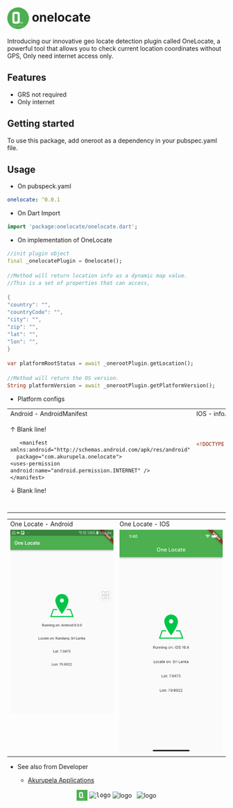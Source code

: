 # <kbd><img src="https://raw.githubusercontent.com/udithperera-dev/onelocate/d26d4a2a6694ae40eb7dbdf17d903f6f8cb42f9f/logo.png?token=GHSAT0AAAAAACJWCD27O6QNID4H47VQLXZWZOXBBJA" width="50px" alt="logo" align="center" style="border-radius:50%"></kbd> onelocate

Introducing our innovative geo locate detection plugin called OneLocate, a powerful tool that allows you to check current location coordinates without GPS, Only need internet access only.

## Features

- GRS not required
- Only internet


## Getting started

To use this package, add oneroot as a dependency in your pubspec.yaml file.

## Usage

- On pubspeck.yaml

```yaml
onelocate: ^0.0.1
```

- On Dart Import

```dart
import 'package:onelocate/onelocate.dart';
```

- On implementation of OneLocate

```dart
//init plugin object
final _onelocatePlugin = Onelocate();

//Method will return location info as a dynamic map value.
//This is a set of properties that can access, 

{
"country": "",
"countryCode": "",
"city": "",
"zip": "",
"lat": "",
"lon": "",
}

var platformRootStatus = await _onerootPlugin.getLocation();

//Method will return the OS version.
String platformVersion = await _onerootPlugin.getPlatformVersion();
```

- Platform configs

<table>
  <tr>
    <td>Android - AndroidManifest</td>
    <td>IOS - info.plist</td>
  </tr>
  <tr>
    <td width="30%" style="text-align: left;" align="left" valign="top">
      
↑ Blank line!
```manifest
   <manifest xmlns:android="http://schemas.android.com/apk/res/android"
  package="com.akurupela.onelocate">
<uses-permission android:name="android.permission.INTERNET" />
</manifest>
```
↓ Blank line!
    </td>
    <td width="30%" style="text-align: center;" align="left" valign="top">
↑ Blank line!
```xml
<?xml version="1.0" encoding="UTF-8"?>
<!DOCTYPE plist PUBLIC "-//Apple//DTD PLIST 1.0//EN" "http://www.apple.com/DTDs/PropertyList-1.0.dtd">
<plist version="1.0">
  <dict>
     <key>NSAllowsArbitraryLoads</key>
     <true/>
  </dict>
</plist>
```
↓ Blank line!         
    </td>
  </tr>
 </table>

<table>
  <tr>
    <td>One Locate - Android</td>
    <td>One Locate - IOS</td>
  </tr>
  <tr>
    <td width="30%" style="text-align: center;" align="left" valign="top"><img src="https://raw.githubusercontent.com/udithperera-dev/onelocate/cf07b7fd61202b061d65d9d2844c21737dfea9a0/on_android.png?token=GHSAT0AAAAAACJWCD27ZHGVGDDYR4OYMALWZOXAVCA" alt="root" style="width:250px;"/></td>
    <td width="30%" style="text-align: center;" align="left" valign="top"><img src="https://raw.githubusercontent.com/udithperera-dev/onelocate/cf07b7fd61202b061d65d9d2844c21737dfea9a0/on_ios.png?token=GHSAT0AAAAAACJWCD27Q52OXLZJPTEG53E2ZOXAXBA" alt="root" style="width:250px;"/></td>
  </tr>
 </table>

- See also from Developer

    - [Akurupela Applications](https://akurupela.com)

<p align="center">
      <kbd><img src="https://raw.githubusercontent.com/udithperera-dev/onelocate/d26d4a2a6694ae40eb7dbdf17d903f6f8cb42f9f/logo.png?token=GHSAT0AAAAAACJWCD27O6QNID4H47VQLXZWZOXBBJA" width="25px" alt="logo" align="center"></kbd>
      <kbd><img src="https://www.akurupela.com/assets/images/images_info/ap_logo.png" width="25px" alt="logo" align="center"></kbd>
      <img src="https://storage.googleapis.com/cms-storage-bucket/6a07d8a62f4308d2b854.svg" width="100px" alt="logo" align="center">
      &nbsp;
      <img src="https://pub.dev/static/hash-tihrt5d6/img/pub-dev-logo.svg" width="100px" alt="logo" align="center">
</p>

